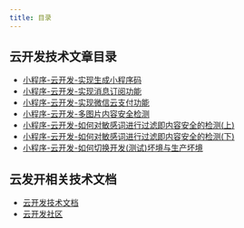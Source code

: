 ```yaml
---
title: 目录
---
```


## 云开发技术文章目录

- [小程序-云开发-实现生成小程序码](./cloud-create-small-code)
- [小程序-云开发-实现消息订阅功能](./subscribe-message)
- [小程序-云开发-实现微信云支付功能](./cloud-payment-function)
- [小程序-云开发-多图片内容安全检测](./img-security-check)
- [小程序-云开发-如何对敏感词进行过滤即内容安全的检测(上)](./content-security-part1)
- [小程序-云开发-如何对敏感词进行过滤即内容安全的检测(下)](./content-security-part2)
- [小程序-云开发-如何切换开发(测试)坏境与生产坏境](./switch-dev-and-product)

## 云发开相关技术文档

- [云开发技术文档](https://docs.cloudbase.net/)
- [云开发社区](https://club.cloudbase.net/)

<footer-FooterLink :isShareLink="true" :isDaShang="true" />
<footer-FeedBack />
